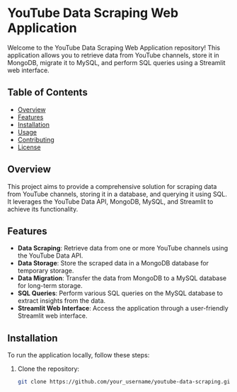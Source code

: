 # YouTube Data Scraping Web Application

Welcome to the YouTube Data Scraping Web Application repository! This application allows you to retrieve data from YouTube channels, store it in MongoDB, migrate it to MySQL, and perform SQL queries using a Streamlit web interface.

## Table of Contents

- [Overview](#overview)
- [Features](#features)
- [Installation](#installation)
- [Usage](#usage)
- [Contributing](#contributing)
- [License](#license)

## Overview

This project aims to provide a comprehensive solution for scraping data from YouTube channels, storing it in a database, and querying it using SQL. It leverages the YouTube Data API, MongoDB, MySQL, and Streamlit to achieve its functionality.

## Features

- **Data Scraping**: Retrieve data from one or more YouTube channels using the YouTube Data API.
- **Data Storage**: Store the scraped data in a MongoDB database for temporary storage.
- **Data Migration**: Transfer the data from MongoDB to a MySQL database for long-term storage.
- **SQL Queries**: Perform various SQL queries on the MySQL database to extract insights from the data.
- **Streamlit Web Interface**: Access the application through a user-friendly Streamlit web interface.

## Installation

To run the application locally, follow these steps:

1. Clone the repository:

   ```bash
   git clone https://github.com/your_username/youtube-data-scraping.git
